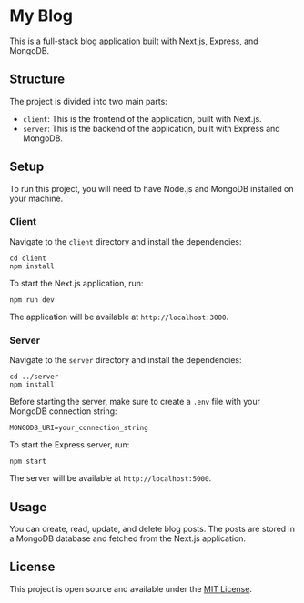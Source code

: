 # My Blog

This is a full-stack blog application built with Next.js, Express, and MongoDB.

## Structure

The project is divided into two main parts:

- `client`: This is the frontend of the application, built with Next.js.
- `server`: This is the backend of the application, built with Express and MongoDB.

## Setup

To run this project, you will need to have Node.js and MongoDB installed on your machine.

### Client

Navigate to the `client` directory and install the dependencies:

```
cd client
npm install
```

To start the Next.js application, run:

```
npm run dev
```

The application will be available at `http://localhost:3000`.

### Server

Navigate to the `server` directory and install the dependencies:

```
cd ../server
npm install
```

Before starting the server, make sure to create a `.env` file with your MongoDB connection string:

```
MONGODB_URI=your_connection_string
```

To start the Express server, run:

```
npm start
```

The server will be available at `http://localhost:5000`.

## Usage

You can create, read, update, and delete blog posts. The posts are stored in a MongoDB database and fetched from the Next.js application.

## License

This project is open source and available under the [MIT License](LICENSE).